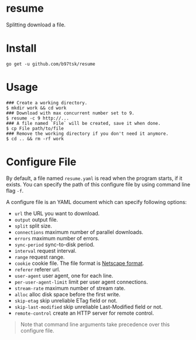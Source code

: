 # resume

Splitting download a file.

# Install

```
go get -u github.com/b97tsk/resume
```

# Usage

```console
### Create a working directory.
$ mkdir work && cd work
### Download with max concurrent number set to 9.
$ resume -c 9 http://...
### A file named `File` will be created, save it when done.
$ cp File path/to/file
### Remove the working directory if you don't need it anymore.
$ cd .. && rm -rf work
```

# Configure File

By default, a file named `resume.yaml` is read when the program starts, if it exists.
You can specify the path of this configure file by using command line flag `-f`.

A configure file is an YAML document which can specify following options:

- `url` the URL you want to download.
- `output` output file.
- `split` split size.
- `connections` maximum number of parallel downloads.
- `errors` maximum number of errors.
- `sync-period` sync-to-disk period.
- `interval` request interval.
- `range` request range.
- `cookie` cookie file. The file format is [Netscape format](https://unix.stackexchange.com/a/210282).
- `referer` referer url.
- `user-agent` user agent, one for each line.
- `per-user-agent-limit` limit per user agent connections.
- `stream-rate` maximum number of stream rate.
- `alloc` alloc disk space before the first write.
- `skip-etag` skip unreliable ETag field or not.
- `skip-last-modified` skip unreliable Last-Modified field or not.
- `remote-control` create an HTTP server for remote control.

> Note that command line arguments take precedence over this configure file.
